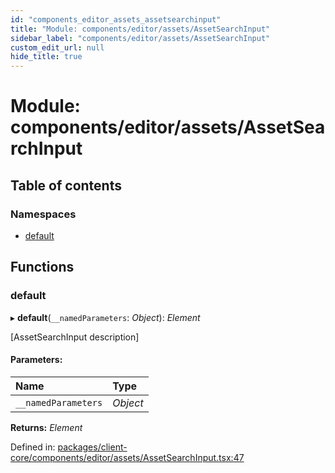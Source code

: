 ```yaml
---
id: "components_editor_assets_assetsearchinput"
title: "Module: components/editor/assets/AssetSearchInput"
sidebar_label: "components/editor/assets/AssetSearchInput"
custom_edit_url: null
hide_title: true
---
```


# Module: components/editor/assets/AssetSearchInput

## Table of contents

### Namespaces

- [default](components_editor_assets_assetsearchinput.default.md)

## Functions

### default

▸ **default**(`__namedParameters`: *Object*): *Element*

[AssetSearchInput description]

#### Parameters:

Name | Type |
:------ | :------ |
`__namedParameters` | *Object* |

**Returns:** *Element*

Defined in: [packages/client-core/components/editor/assets/AssetSearchInput.tsx:47](https://github.com/xr3ngine/xr3ngine/blob/66a84a950/packages/client-core/components/editor/assets/AssetSearchInput.tsx#L47)
